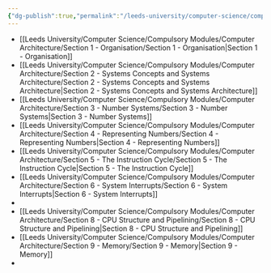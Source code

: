 ```yaml
---
{"dg-publish":true,"permalink":"/leeds-university/computer-science/compulsory-modules/computer-architecture/computer-architecture/","tags":["#Mandatory-Module"]}
---
```


- [[Leeds University/Computer Science/Compulsory Modules/Computer Architecture/Section 1 - Organisation/Section 1 - Organisation\|Section 1 - Organisation]]
- [[Leeds University/Computer Science/Compulsory Modules/Computer Architecture/Section 2 - Systems Concepts and Systems Architecture/Section 2 - Systems Concepts and Systems Architecture\|Section 2 - Systems Concepts and Systems Architecture]]
- [[Leeds University/Computer Science/Compulsory Modules/Computer Architecture/Section 3 - Number Systems/Section 3 - Number Systems\|Section 3 - Number Systems]]
- [[Leeds University/Computer Science/Compulsory Modules/Computer Architecture/Section 4 - Representing Numbers/Section 4 - Representing Numbers\|Section 4 - Representing Numbers]]
- [[Leeds University/Computer Science/Compulsory Modules/Computer Architecture/Section 5 - The Instruction Cycle/Section 5 - The Instruction Cycle\|Section 5 - The Instruction Cycle]]
- [[Leeds University/Computer Science/Compulsory Modules/Computer Architecture/Section 6 - System Interrupts/Section 6 - System Interrupts\|Section 6 - System Interrupts]]
- 
- [[Leeds University/Computer Science/Compulsory Modules/Computer Architecture/Section 8 - CPU Structure and Pipelining/Section 8 - CPU Structure and Pipelining\|Section 8 - CPU Structure and Pipelining]]
- [[Leeds University/Computer Science/Compulsory Modules/Computer Architecture/Section 9 - Memory/Section 9 - Memory\|Section 9 - Memory]]
- 
